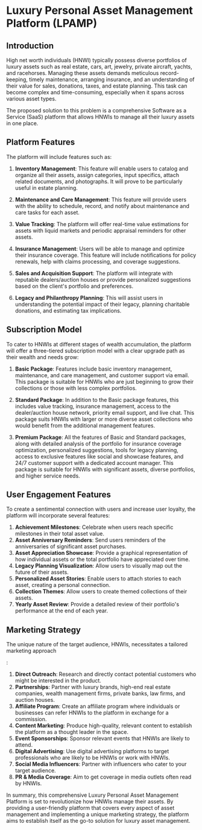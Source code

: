 # Luxury Personal Asset Management Platform (LPAMP)

## Introduction
High net worth individuals (HNWI) typically possess diverse portfolios of luxury assets such as real estate, cars, art, jewelry, private aircraft, yachts, and racehorses. Managing these assets demands meticulous record-keeping, timely maintenance, arranging insurance, and an understanding of their value for sales, donations, taxes, and estate planning. This task can become complex and time-consuming, especially when it spans across various asset types.

The proposed solution to this problem is a comprehensive Software as a Service (SaaS) platform that allows HNWIs to manage all their luxury assets in one place.

## Platform Features
The platform will include features such as:

1. **Inventory Management**: This feature will enable users to catalog and organize all their assets, assign categories, input specifics, attach related documents, and photographs. It will prove to be particularly useful in estate planning.

2. **Maintenance and Care Management**: This feature will provide users with the ability to schedule, record, and notify about maintenance and care tasks for each asset.

3. **Value Tracking**: The platform will offer real-time value estimations for assets with liquid markets and periodic appraisal reminders for other assets.

4. **Insurance Management**: Users will be able to manage and optimize their insurance coverage. This feature will include notifications for policy renewals, help with claims processing, and coverage suggestions.

5. **Sales and Acquisition Support**: The platform will integrate with reputable dealers/auction houses or provide personalized suggestions based on the client's portfolio and preferences.

6. **Legacy and Philanthropy Planning**: This will assist users in understanding the potential impact of their legacy, planning charitable donations, and estimating tax implications.

## Subscription Model
To cater to HNWIs at different stages of wealth accumulation, the platform will offer a three-tiered subscription model with a clear upgrade path as their wealth and needs grow:

1. **Basic Package**: Features include basic inventory management, maintenance, and care management, and customer support via email. This package is suitable for HNWIs who are just beginning to grow their collections or those with less complex portfolios.

2. **Standard Package**: In addition to the Basic package features, this includes value tracking, insurance management, access to the dealer/auction house network, priority email support, and live chat. This package suits HNWIs with larger or more diverse asset collections who would benefit from the additional management features.

3. **Premium Package**: All the features of Basic and Standard packages, along with detailed analysis of the portfolio for insurance coverage optimization, personalized suggestions, tools for legacy planning, access to exclusive features like social and showcase features, and 24/7 customer support with a dedicated account manager. This package is suitable for HNWIs with significant assets, diverse portfolios, and higher service needs.

## User Engagement Features
To create a sentimental connection with users and increase user loyalty, the platform will incorporate several features:

1. **Achievement Milestones**: Celebrate when users reach specific milestones in their total asset value.
2. **Asset Anniversary Reminders**: Send users reminders of the anniversaries of significant asset purchases.
3. **Asset Appreciation Showcase**: Provide a graphical representation of how individual assets or the total portfolio have appreciated over time.
4. **Legacy Planning Visualization**: Allow users to visually map out the future of their assets.
5. **Personalized Asset Stories**: Enable users to attach stories to each asset, creating a personal connection.
6. **Collection Themes**: Allow users to create themed collections of their assets.
7. **Yearly Asset Review**: Provide a detailed review of their portfolio's performance at the end of each year.

## Marketing Strategy
The unique nature of the target audience, HNWIs, necessitates a tailored marketing approach

:

1. **Direct Outreach**: Research and directly contact potential customers who might be interested in the product.
2. **Partnerships**: Partner with luxury brands, high-end real estate companies, wealth management firms, private banks, law firms, and auction houses.
3. **Affiliate Program**: Create an affiliate program where individuals or businesses can refer HNWIs to the platform in exchange for a commission.
4. **Content Marketing**: Produce high-quality, relevant content to establish the platform as a thought leader in the space.
5. **Event Sponsorships**: Sponsor relevant events that HNWIs are likely to attend.
6. **Digital Advertising**: Use digital advertising platforms to target professionals who are likely to be HNWIs or work with HNWIs.
7. **Social Media Influencers**: Partner with influencers who cater to your target audience.
8. **PR & Media Coverage**: Aim to get coverage in media outlets often read by HNWIs.

In summary, this comprehensive Luxury Personal Asset Management Platform is set to revolutionize how HNWIs manage their assets. By providing a user-friendly platform that covers every aspect of asset management and implementing a unique marketing strategy, the platform aims to establish itself as the go-to solution for luxury asset management.